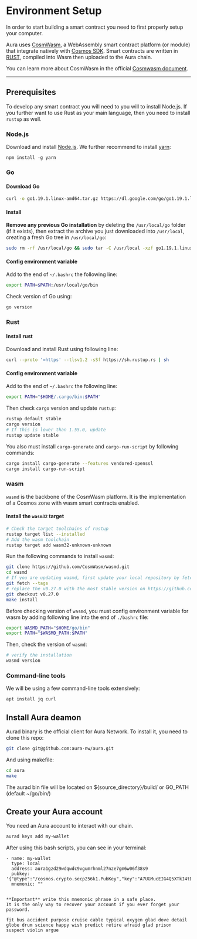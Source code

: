 # Environment Setup
In order to start building a smart contract you need to first properly setup your computer.

Aura uses [CosmWasm](https://cosmwasm.com/), a WebAssembly smart contract platform (or module) that integrate natively with [Cosmos SDK](https://v1.cosmos.network/sdk). Smart contracts are written in [RUST](https://www.rust-lang.org/), compiled into Wasm then uploaded to the Aura chain.

You can learn more about CosmWasm in the official [Cosmwasm document](https://docs.cosmwasm.com/docs/1.0/).

---

## Prerequisites

To develop any smart contract you will need to you will to install Node.js. If you further want to use Rust as your main language, then you need to install `rustup` as well.

### Node.js
Download and install [Node.js](https://nodejs.org/en/download/). We further recommend to install [yarn](https://yarnpkg.com): 
```
npm install -g yarn
```

### Go

#### Download Go
```bash
curl -o go1.19.1.linux-amd64.tar.gz https://dl.google.com/go/go1.19.1.linux-amd64.tar.gz
```

#### Install
**Remove any previous Go installation** by deleting the `/usr/local/go` folder (if it exists), then extract the archive you just downloaded into `/usr/local`, creating a fresh Go tree in `/usr/local/go`:
```bash
sudo rm -rf /usr/local/go && sudo tar -C /usr/local -xzf go1.19.1.linux-amd64.tar.gz && rm -r go1.19.1.linux-amd64.tar.gz
```

#### Config environment variable
Add to the end of `~/.bashrc` the following line:
```bash
export PATH=$PATH:/usr/local/go/bin
```

Check version of Go using:
```bash
go version
```

### Rust

#### Install rust
Download and install Rust using following line:
```bash
curl --proto '=https' --tlsv1.2 -sSf https://sh.rustup.rs | sh
```

#### Config environment variable
Add to the end of `~/.bashrc` the following line:
```bash
export PATH="$HOME/.cargo/bin:$PATH"
```

Then check `cargo` version and update `rustup`:
```bash
rustup default stable
cargo version
# If this is lower than 1.55.0, update
rustup update stable
```

You also must install `cargo-generate` and `cargo-run-script` by following commands:
```bash
cargo install cargo-generate --features vendored-openssl
cargo install cargo-run-script
```

### wasm
`wasmd` is the backbone of the CosmWasm platform. It is the implementation of a Cosmos zone with wasm smart contracts enabled.

#### Install the `wasm32` target
```bash
# Check the target toolchains of rustup
rustup target list --installed
# Add the wasm toolchain
rustup target add wasm32-unknown-unknown
```

Run the following commands to install `wasmd`:
```bash
git clone https://github.com/CosmWasm/wasmd.git
cd wasmd
# If you are updating wasmd, first update your local repository by fetching the remote tags available
git fetch --tags
# replace the v0.27.0 with the most stable version on https://github.com/CosmWasm/wasmd/releases
git checkout v0.27.0
make install
```

Before checking version of `wasmd`, you must config environment variable for wasm by adding following line into the end of `./bashrc` file:
```bash
export WASMD_PATH="$HOME/go/bin"
export PATH="$WASMD_PATH:$PATH"
``` 
Then, check the version of `wasmd`:
```bash
# verify the installation
wasmd version
```

### Command-line tools
We will be using a few command-line tools extensively:
```bash
apt install jq curl
```

## Install Aura deamon

Aurad binary is the official client for Aura Network. To install it, you need to clone this repo:
```bash
git clone git@github.com:aura-nw/aura.git
```
And using makefile:
```bash
cd aura
make
```
The aurad bin file will be located on ${source_directory}/build/ or GO_PATH (default ~/go/bin/)

## Create your Aura account

You need an Aura account to interact with our chain.
```bash
aurad keys add my-wallet
```
After using this bash scripts, you can see in your terminal:
```
- name: my-wallet
  type: local
  address: aura1gzd29wdqwdc9vgumrhnml27nze7gm6w06f38s9
  pubkey: '{"@type":"/cosmos.crypto.secp256k1.PubKey","key":"A7UGMucEIG4Q5XTkI4tD2pMSEqjswkTKUh86jESvTSvx"}'
  mnemonic: ""


**Important** write this mnemonic phrase in a safe place.
It is the only way to recover your account if you ever forget your password.

fit bus accident purpose cruise cable typical oxygen glad dove detail globe drum science happy wish predict retire afraid glad prison suspect violin argue
```